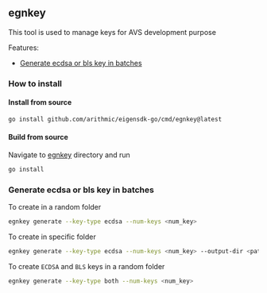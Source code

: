 ## egnkey

This tool is used to manage keys for AVS development purpose

Features:

- [Generate ecdsa or bls key in batches](#generate-ecdsa-or-bls-key-in-batches)

### How to install

#### Install from source

```bash
go install github.com/arithmic/eigensdk-go/cmd/egnkey@latest
```

#### Build from source

Navigate to [egnkey](../egnkey/) directory and run

```bash
go install
```

### Generate ecdsa or bls key in batches

To create in a random folder

```bash
egnkey generate --key-type ecdsa --num-keys <num_key>
```

To create in specific folder

```bash
egnkey generate --key-type ecdsa --num-keys <num_key> --output-dir <path_to_folder>
```

To create `ECDSA` and `BLS` keys in a random folder

```bash
egnkey generate --key-type both --num-keys <num_key>
```

